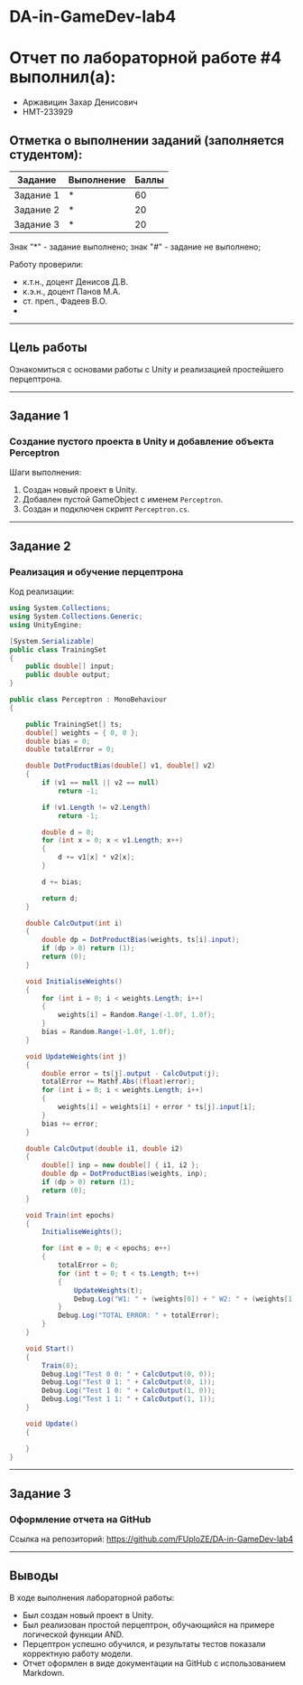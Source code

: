# DA-in-GameDev-lab4
# Отчет по лабораторной работе #4 выполнил(а):
- Аржавицин Захар Денисович
- НМТ-233929

## Отметка о выполнении заданий (заполняется студентом):

| Задание | Выполнение | Баллы |
| ------ | ------ | ------ |
| Задание 1 | * | 60 |
| Задание 2 | * | 20 |
| Задание 3 | * | 20 |

Знак "*" - задание выполнено; знак "#" - задание не выполнено;

Работу проверили:
- к.т.н., доцент Денисов Д.В.
- к.э.н., доцент Панов М.А.
- ст. преп., Фадеев В.О.
- 
---

## Цель работы

Ознакомиться с основами работы с Unity и реализацией простейшего перцептрона.

---

## Задание 1
### Создание пустого проекта в Unity и добавление объекта Perceptron

Шаги выполнения:
1. Создан новый проект в Unity.
2. Добавлен пустой GameObject с именем `Perceptron`.
3. Создан и подключен скрипт `Perceptron.cs`.

---

## Задание 2
### Реализация и обучение перцептрона
Код реализации:
```csharp
using System.Collections;
using System.Collections.Generic;
using UnityEngine;

[System.Serializable]
public class TrainingSet
{
    public double[] input;
    public double output;
}

public class Perceptron : MonoBehaviour
{

    public TrainingSet[] ts;
    double[] weights = { 0, 0 };
    double bias = 0;
    double totalError = 0;

    double DotProductBias(double[] v1, double[] v2)
    {
        if (v1 == null || v2 == null)
            return -1;

        if (v1.Length != v2.Length)
            return -1;

        double d = 0;
        for (int x = 0; x < v1.Length; x++)
        {
            d += v1[x] * v2[x];
        }

        d += bias;

        return d;
    }

    double CalcOutput(int i)
    {
        double dp = DotProductBias(weights, ts[i].input);
        if (dp > 0) return (1);
        return (0);
    }

    void InitialiseWeights()
    {
        for (int i = 0; i < weights.Length; i++)
        {
            weights[i] = Random.Range(-1.0f, 1.0f);
        }
        bias = Random.Range(-1.0f, 1.0f);
    }

    void UpdateWeights(int j)
    {
        double error = ts[j].output - CalcOutput(j);
        totalError += Mathf.Abs((float)error);
        for (int i = 0; i < weights.Length; i++)
        {
            weights[i] = weights[i] + error * ts[j].input[i];
        }
        bias += error;
    }

    double CalcOutput(double i1, double i2)
    {
        double[] inp = new double[] { i1, i2 };
        double dp = DotProductBias(weights, inp);
        if (dp > 0) return (1);
        return (0);
    }

    void Train(int epochs)
    {
        InitialiseWeights();

        for (int e = 0; e < epochs; e++)
        {
            totalError = 0;
            for (int t = 0; t < ts.Length; t++)
            {
                UpdateWeights(t);
                Debug.Log("W1: " + (weights[0]) + " W2: " + (weights[1]) + " B: " + bias);
            }
            Debug.Log("TOTAL ERROR: " + totalError);
        }
    }

    void Start()
    {
        Train(8);
        Debug.Log("Test 0 0: " + CalcOutput(0, 0));
        Debug.Log("Test 0 1: " + CalcOutput(0, 1));
        Debug.Log("Test 1 0: " + CalcOutput(1, 0));
        Debug.Log("Test 1 1: " + CalcOutput(1, 1));
    }

    void Update()
    {

    }
}
```

---

## Задание 3
### Оформление отчета на GitHub

Ссылка на репозиторий: https://github.com/FUploZE/DA-in-GameDev-lab4

---

## Выводы
В ходе выполнения лабораторной работы:
- Был создан новый проект в Unity.
- Был реализован простой перцептрон, обучающийся на примере логической функции AND.
- Перцептрон успешно обучился, и результаты тестов показали корректную работу модели.
- Отчет оформлен в виде документации на GitHub с использованием Markdown.
